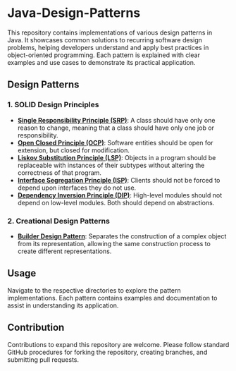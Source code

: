 # Java-Design-Patterns
This repository contains implementations of various design patterns in Java. It showcases common solutions to recurring software design problems, helping developers understand and apply best practices in object-oriented programming. Each pattern is explained with clear examples and use cases to demonstrate its practical application.

## Design Patterns

### 1. SOLID Design Principles
- **[Single Responsibility Principle (SRP)](./Solid-Design/Single-Responsibility-Principle/)**: A class should have only one reason to change, meaning that a class should have only one job or responsibility.
- **[Open Closed Principle (OCP)](./Solid-Design/Open-Closed-Principle/)**: Software entities should be open for extension, but closed for modification.
- **[Liskov Substitution Principle (LSP)](./Solid-Design/Liskov-Substitution-Principle/)**: Objects in a program should be replaceable with instances of their subtypes without altering the correctness of that program.
- **[Interface Segregation Principle (ISP)](./Solid-Design/Interface-Segregation-Principle/)**: Clients should not be forced to depend upon interfaces they do not use.
- **[Dependency Inversion Principle (DIP)](./Solid-Design/Dependency-Inversion-Principle/)**: High-level modules should not depend on low-level modules. Both should depend on abstractions.




### 2. Creational Design Patterns
- **[Builder Design Pattern](./Creational-Design-Pattern/Builder-Design-Pattern/)**: Separates the construction of a complex object from its representation, allowing the same construction process to create different representations.


## Usage
Navigate to the respective directories to explore the pattern implementations. Each pattern contains examples and documentation to assist in understanding its application.

## Contribution
Contributions to expand this repository are welcome. Please follow standard GitHub procedures for forking the repository, creating branches, and submitting pull requests.




